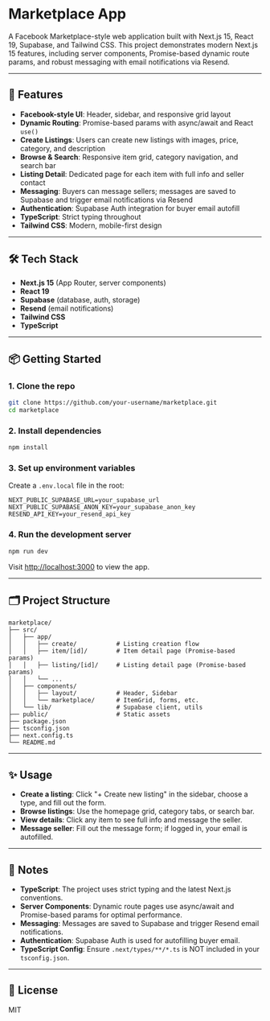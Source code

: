# Marketplace App

A Facebook Marketplace-style web application built with Next.js 15, React 19, Supabase, and Tailwind CSS. This project demonstrates modern Next.js 15 features, including server components, Promise-based dynamic route params, and robust messaging with email notifications via Resend.

---

## 🚀 Features

- **Facebook-style UI**: Header, sidebar, and responsive grid layout
- **Dynamic Routing**: Promise-based params with async/await and React `use()`
- **Create Listings**: Users can create new listings with images, price, category, and description
- **Browse & Search**: Responsive item grid, category navigation, and search bar
- **Listing Detail**: Dedicated page for each item with full info and seller contact
- **Messaging**: Buyers can message sellers; messages are saved to Supabase and trigger email notifications via Resend
- **Authentication**: Supabase Auth integration for buyer email autofill
- **TypeScript**: Strict typing throughout
- **Tailwind CSS**: Modern, mobile-first design

---

## 🛠️ Tech Stack
- **Next.js 15** (App Router, server components)
- **React 19**
- **Supabase** (database, auth, storage)
- **Resend** (email notifications)
- **Tailwind CSS**
- **TypeScript**

---

## 📦 Getting Started

### 1. Clone the repo
```sh
git clone https://github.com/your-username/marketplace.git
cd marketplace
```

### 2. Install dependencies
```sh
npm install
```

### 3. Set up environment variables
Create a `.env.local` file in the root:
```
NEXT_PUBLIC_SUPABASE_URL=your_supabase_url
NEXT_PUBLIC_SUPABASE_ANON_KEY=your_supabase_anon_key
RESEND_API_KEY=your_resend_api_key
```

### 4. Run the development server
```sh
npm run dev
```
Visit [http://localhost:3000](http://localhost:3000) to view the app.

---

## 🗂️ Project Structure
```
marketplace/
├── src/
│   ├── app/
│   │   ├── create/           # Listing creation flow
│   │   ├── item/[id]/        # Item detail page (Promise-based params)
│   │   ├── listing/[id]/     # Listing detail page (Promise-based params)
│   │   └── ...
│   ├── components/
│   │   ├── layout/           # Header, Sidebar
│   │   └── marketplace/      # ItemGrid, forms, etc.
│   └── lib/                  # Supabase client, utils
├── public/                   # Static assets
├── package.json
├── tsconfig.json
├── next.config.ts
└── README.md
```

---

## ✨ Usage
- **Create a listing**: Click "+ Create new listing" in the sidebar, choose a type, and fill out the form.
- **Browse listings**: Use the homepage grid, category tabs, or search bar.
- **View details**: Click any item to see full info and message the seller.
- **Message seller**: Fill out the message form; if logged in, your email is autofilled.

---

## 📝 Notes
- **TypeScript**: The project uses strict typing and the latest Next.js conventions.
- **Server Components**: Dynamic route pages use async/await and Promise-based params for optimal performance.
- **Messaging**: Messages are saved to Supabase and trigger Resend email notifications.
- **Authentication**: Supabase Auth is used for autofilling buyer email.
- **TypeScript Config**: Ensure `.next/types/**/*.ts` is NOT included in your `tsconfig.json`.

---

## 📄 License
MIT
